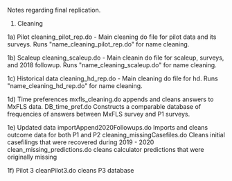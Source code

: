 Notes regarding final replication. 

1) Cleaning

1a) Pilot
cleaning_pilot_rep.do - Main cleaning do file for pilot data and its surveys. Runs "name_cleaning_pilot_rep.do" for name cleaning. 

1b) Scaleup
cleaning_scaleup.do - Main cleanin do file for scaleup, surveys, and 2018 followup. Runs "name_cleaning_scaleup.do" for name cleaning.

1c) Historical data 
cleaning_hd_rep.do - Main cleaning do file for hd. Runs "name_cleaning_hd_rep.do" for name cleaning. 

1d) Time preferences
mxfls_cleaning.do appends and cleans answers to MxFLS data. 
DB_time_pref.do Constructs a comparable database of frequencies of answers between MxFLS survey and P1 surveys. 

1e) Updated data 
importAppend2020Followups.do Imports and cleans outcome data for both P1 and P2
cleaning_missingCasefiles.do Cleans initial casefilings that were recovered during 2019 - 2020
clean_missing_predictions.do cleans calculator predictions that were originally missing

1f) Pilot 3
cleanPilot3.do cleans P3 database

